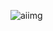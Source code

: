 ![aiimg](https://zaiwen.superatmas.com/images/09c69d855aa542b74f5ab4cfcafd65f33ce3632c1e70a01bcb738bb44c9d1832.png)